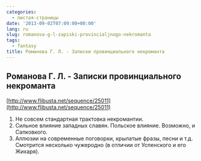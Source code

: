 ```yaml
---
categories:
  - листая-страницы
date: '2013-09-02T07:09:00+00:00'
lang: ru
slug: romanova-g-l-zapiski-provincialjnogo-nekromanta
tags:
  - fantasy
title: Романова Г. Л. - Записки провинциального некроманта
---
```


## Романова Г. Л. - Записки провинциального некроманта

[http://www.flibusta.net/sequence/25011](http://www.flibusta.net/sequence/25011)

1.  Не совсем стандартная трактовка некромантии.
2.  Сильное влияние западных славян. Польское влияние. Возможно, и Сапковкого.
3.  Аллюзии на современные поговорки, крылатые фразы, песни и т.д. Смотрится несколько чужеродно (в отличии от Успенского и его Жихаря).

